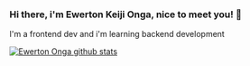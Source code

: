 ### Hi there, i'm Ewerton Keiji Onga, nice to meet you! 👋

I'm a frontend dev and i'm learning backend development

  [![Ewerton Onga github stats](https://github-readme-stats.vercel.app/api?username=keijionga)](https://github.com/keijionga/github-readme-stats)

<!--
**keijionga/keijionga** is a ✨ _special_ ✨ repository because its `README.md` (this file) appears on your GitHub profile.

Here are some ideas to get you started:

- 🔭 I’m currently working on ...
- 🌱 I’m currently learning ...
- 👯 I’m looking to collaborate on ...
- 🤔 I’m looking for help with ...
- 💬 Ask me about ...
- 📫 How to reach me: ...
- 😄 Pronouns: ...
- ⚡ Fun fact: ...
-->
